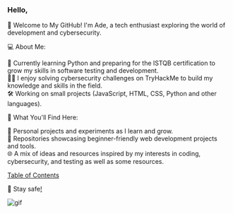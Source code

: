 ### Hello,

<!--
**SharpAdder/SharpAdder** is a ✨ _special_ ✨ repository because its `README.md` (this file) appears on your GitHub profile.

Here are some ideas to get you started:

- 🔭 I’m currently working on ...
- 🌱 I’m currently learning ...
- 👯 I’m looking to collaborate on ...
- 🤔 I’m looking for help with ...
- 💬 Ask me about ...
- 📫 How to reach me: ...
- 😄 Pronouns: ...
- ⚡ Fun fact: ...
-->

👋 Welcome to My GitHub!
I'm Ade, a tech enthusiast exploring the world of development and cybersecurity.

💻 About Me:

🌱 Currently learning Python and preparing for the ISTQB certification to grow my skills in software testing and development. </br>
🕵️‍♂️ I enjoy solving cybersecurity challenges on TryHackMe to build my knowledge and skills in the field. </br>
🛠️ Working on small projects (JavaScript, HTML, CSS, Python and other languages). </br>

📌 What You'll Find Here:

🚀 Personal projects and experiments as I learn and grow. </br>
📂 Repositories showcasing beginner-friendly web development projects and tools. </br>
🌐 A mix of ideas and resources inspired by my interests in coding, cybersecurity, and testing as well as some resources.</br>
<!-- <img src="https://tryhackme.com/api/v2/badges/public-profile?userPublicId=3834795" style='border:none;'></img> -->
<!-- [3D repo view 2021](https://skyline.github.com/SharpAdder/2021)  -->

 [Table of Contents](https://github.com/SharpAdder/repo-table-of-contents/blob/main/README.md)

<!-- Have a look over this [list](https://github.com/SharpAdder/public-link-list/blob/main/README.md) of tutorials and tools. ⚡ -->
<!--#### Learning platforms:
💻 [coursera](https://www.coursera.org) | [udacity](https://www.udacity.com) |  [udemy](https://www.udemy.com) -->


 🖖 Stay safe[!](https://github.com/SharpAdder/Evernote/blob/main/inside%20wiki.md)

![gif](https://media.giphy.com/media/L1R1tvI9svkIWwpVYr/giphy.gif)  
 





